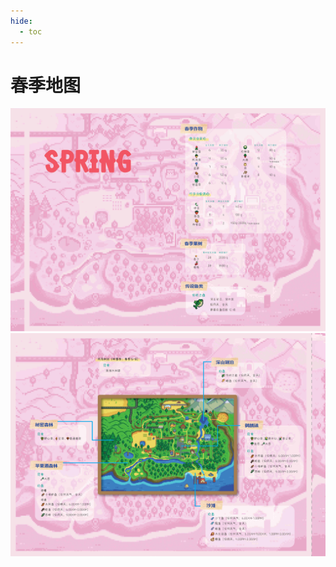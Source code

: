 ```yaml
---
hide:
  - toc
---
```

# 春季地图

![](../assets/book_img/season_map/2.jpg)
![](../assets/book_img/season_map/1.jpg)